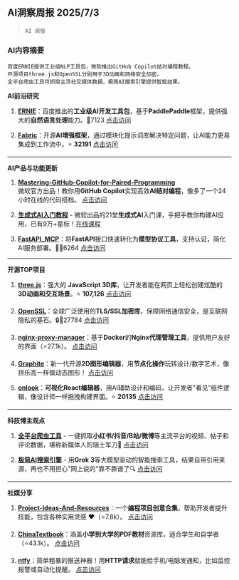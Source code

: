 ## AI洞察周报 2025/7/3

>  `AI 周报` 



### **AI内容摘要**

```
百度ERNIE提供工业级NLP工具包，微软推出GitHub Copilot结对编程教程。  
开源项目three.js和OpenSSL分别用于3D动画和网络安全加密。  
全平台爬虫工具可抓取主流社交媒体数据，极简AI搜索引擎提供智能结果。
```



**AI前沿研究**  
1. **[ERNIE](https://github.com/PaddlePaddle/ERNIE)**：百度推出的**工业级AI开发工具包**，基于**PaddlePaddle**框架，提供强大的**自然语言处理**能力。🌟7123 [点击访问](https://github.com/PaddlePaddle/ERNIE)  

2. **[Fabric](https://github.com/danielmiessler/Fabric)**：开源**AI增强框架**，通过模块化提示词库解决特定问题，让AI能力更易集成到工作流中。⭐️ **32191** [点击访问](https://github.com/danielmiessler/Fabric)  

---  

**AI产品与功能更新**  
1. **[Mastering-GitHub-Copilot-for-Paired-Programming](https://github.com/microsoft/Mastering-GitHub-Copilot-for-Paired-Programming)**  
微软官方出品！教你用**GitHub Copilot**实现高效**AI结对编程**，像多了一个24小时在线的代码搭档。 [点击访问](https://github.com/microsoft/Mastering-GitHub-Copilot-for-Paired-Programming)  

2. **[生成式AI入门教程](https://github.com/microsoft/generative-ai-for-beginners)** - 微软出品的21堂**生成式AI**入门课，手把手教你构建AI应用，已有9万+星标！[在线课程](https://microsoft.github.io/generative-ai-for-beginners/)  

3. **[FastAPI_MCP](https://github.com/tadata-org/fastapi_mcp)**：将**FastAPI**接口快速转化为**模型协议工具**，支持认证，简化AI服务部署。🚀🌟6264 [点击访问](https://github.com/tadata-org/fastapi_mcp)  

---  

**开源TOP项目**  
1. **[three.js](https://github.com/mrdoob/three.js)**：强大的 **JavaScript 3D库**，让开发者能在网页上轻松创建炫酷的 **3D动画和交互场景**。⭐ **107,126** [点击访问](https://github.com/mrdoob/three.js)  

2. **[OpenSSL](https://github.com/openssl/openssl)**：全球广泛使用的**TLS/SSL加密库**，保障网络通信安全，是互联网隐私的基石。🔒🌟27784 [点击访问](https://github.com/openssl/openssl)  

3. **[nginx-proxy-manager](https://github.com/NginxProxyManager/nginx-proxy-manager)**：基于**Docker**的**Nginx代理管理工具**，提供用户友好的界面（⭐27.1k）。 [点击访问](https://github.com/NginxProxyManager/nginx-proxy-manager)  

4. **[Graphite](https://github.com/GraphiteEditor/Graphite)**：新一代开源**2D图形编辑器**，用**节点化操作**玩转设计/数字艺术，像拼乐高一样做动态图形！ [点击访问](https://github.com/GraphiteEditor/Graphite)  

5. **[onlook](https://github.com/onlook-dev/onlook)**：**可视化React编辑器**，用AI辅助设计和编码，让开发者"看见”组件逻辑，像设计师一样拖拽构建界面。⭐️ **20135** [点击访问](https://github.com/onlook-dev/onlook)  

---  

**科技博主观点**  
1. **[全平台爬虫工具](https://github.com/NanmiCoder/MediaCrawler)** - 一键抓取**小红书/抖音/B站/微博**等主流平台的视频、帖子和评论数据，堪称新媒体人的瑞士军刀🔧 [点击访问](https://github.com/NanmiCoder/MediaCrawler)  

2. **[极简AI搜索引擎](https://github.com/zaidmukaddam/scira)** - 用**Grok 3**等大模型驱动的智能搜索工具，结果自带引用来源，再也不用担心"网上说的"靠不靠谱了🔍 [点击访问](https://github.com/zaidmukaddam/scira)  

---  

**社媒分享**  
1. **[Project-Ideas-And-Resources](https://github.com/The-Cool-Coders/Project-Ideas-And-Resources)**：一个**编程项目创意合集**，帮助开发者提升技能，包含各种实用灵感 ❤（⭐7.8k）。 [点击访问](https://github.com/The-Cool-Coders/Project-Ideas-And-Resources)  

2. **[ChinaTextbook](https://github.com/TapXWorld/ChinaTextbook)**：涵盖**小学到大学的PDF教材**资源库，适合学生和自学者（⭐43.1k）。 [点击访问](https://github.com/TapXWorld/ChinaTextbook)  

3. **[ntfy](https://github.com/binwiederhier/ntfy)**：简单粗暴的推送神器！用**HTTP请求**就能给手机/电脑发通知，比如监控报警或自动化提醒。 [点击访问](https://github.com/binwiederhier/ntfy)